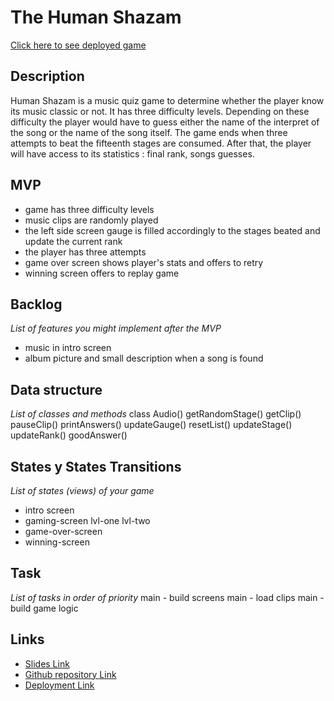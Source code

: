 # The Human Shazam

[Click here to see deployed game](https://dougy-cloud.github.io/human-shazam/)

## Description
Human Shazam is a music quiz game to determine whether the player know its music classic or not. It has three difficulty levels. Depending on these difficulty the player would have to guess either the name of the interpret of the song or the name of the song itself. The game ends when three attempts to beat the fifteenth stages are consumed. After that, the player will have access to its statistics : final rank, songs guesses.

## MVP
* game has three difficulty levels
* music clips are randomly played
* the left side screen gauge is filled accordingly to the stages beated and update the current rank
* the player has three attempts
* game over screen shows player's stats and offers to retry
* winning screen offers to replay game

## Backlog
_List of features you might implement after the MVP_
* music in intro screen
* album picture and small description when a song is found


## Data structure
_List of classes and methods_
class Audio()
getRandomStage()
getClip()
pauseClip()
printAnswers()
updateGauge()
resetList()
updateStage()
updateRank()
goodAnswer()

## States y States Transitions
_List of states (views) of your game_
* intro screen
* gaming-screen lvl-one lvl-two
* game-over-screen
* winning-screen


## Task
_List of tasks in order of priority_
main - build screens
main - load clips
main - build game logic 


## Links

- [Slides Link](http://slides.com)
- [Github repository Link](https://github.com/dougy-cloud/human-shazam)
- [Deployment Link](http://github.com)